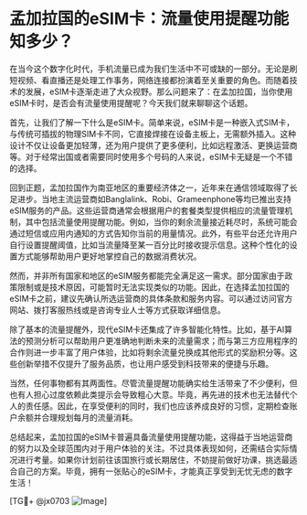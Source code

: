 # 孟加拉国的eSIM卡：流量使用提醒功能知多少？

在当今这个数字化时代，手机流量已成为我们生活中不可或缺的一部分。无论是刷短视频、看直播还是处理工作事务，网络连接都扮演着至关重要的角色。而随着技术的发展，eSIM卡逐渐走进了大众视野。那么问题来了：在孟加拉国，当你使用eSIM卡时，是否会有流量使用提醒呢？今天我们就来聊聊这个话题。

首先，让我们了解一下什么是eSIM卡。简单来说，eSIM卡是一种嵌入式SIM卡，与传统可插拔的物理SIM卡不同，它直接焊接在设备主板上，无需额外插入。这种设计不仅让设备更加轻薄，还为用户提供了更多便利，比如远程激活、更换运营商等。对于经常出国或者需要同时使用多个号码的人来说，eSIM卡无疑是一个不错的选择。

回到正题，孟加拉国作为南亚地区的重要经济体之一，近年来在通信领域取得了长足进步。当地主流运营商如Banglalink、Robi、Grameenphone等均已推出支持eSIM服务的产品。这些运营商通常会根据用户的套餐类型提供相应的流量管理机制，其中包括流量使用提醒功能。例如，当你的剩余流量接近耗尽时，系统可能会通过短信或应用内通知的方式告知你当前的用量情况。此外，有些平台还允许用户自行设置提醒阈值，比如当流量降至某一百分比时接收提示信息。这种个性化的设置方式能够帮助用户更好地掌控自己的数据消费状况。

然而，并非所有国家和地区的eSIM服务都能完全满足这一需求。部分国家由于政策限制或是技术原因，可能暂时无法实现类似的功能。因此，在选择孟加拉国的eSIM卡之前，建议先确认所选运营商的具体条款和服务内容。可以通过访问官方网站、拨打客服热线或是咨询专业人士等方式获取详细信息。

除了基本的流量提醒外，现代eSIM卡还集成了许多智能化特性。比如，基于AI算法的预测分析可以帮助用户更准确地判断未来的流量需求；而与第三方应用程序的合作则进一步丰富了用户体验，比如将剩余流量兑换成其他形式的奖励积分等。这些创新举措不仅提升了服务品质，也让用户感受到科技带来的便捷与乐趣。

当然，任何事物都有其两面性。尽管流量提醒功能确实给生活带来了不少便利，但也有人担心过度依赖此类提示会导致粗心大意。毕竟，再先进的技术也无法替代个人的责任感。因此，在享受便利的同时，我们也应该养成良好的习惯，定期检查账户余额并合理规划每月的流量消耗。

总结起来，孟加拉国的eSIM卡普遍具备流量使用提醒功能，这得益于当地运营商的努力以及全球范围内对于用户体验的关注。不过具体表现如何，还需结合实际情况进行考量。如果你计划前往该国旅行或长期居住，不妨提前做好功课，挑选最适合自己的方案。毕竟，拥有一张贴心的eSIM卡，才能真正享受到无忧无虑的数字生活！

[TG💪+ @jx0703 ![Image](https://github.com/user-attachments/assets/dbca1d08-cadb-493c-b0ec-ad6f7a83f270)]